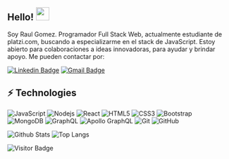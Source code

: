 ## Hello! <img src="https://raw.githubusercontent.com/aemmadi/aemmadi/master/wave.gif" width="30px">

Soy Raul Gomez. Programador Full Stack Web, actualmente estudiante de platzi.com, buscando a especializarme en el stack de JavaScript. Estoy abierto para colaboraciones a ideas innovadoras, para ayudar y brindar apoyo. Me pueden contactar por:

[![Linkedin Badge](https://img.shields.io/badge/-raulalbertogomez-blue?style=flat-square&logo=Linkedin&logoColor=white&link=https://www.linkedin.com/in/raulalbertogomez)](https://www.linkedin.com/in/raulalbertogomez)
[![Gmail Badge](https://img.shields.io/badge/-raggmagm@gmail.com-c14438?style=flat-square&logo=Gmail&logoColor=white&link=mailto:raggmagm@gmail.com)](mailto:raggmagm@gmail.com)

## ⚡ Technologies

![JavaScript](https://img.shields.io/badge/-JavaScript-black?style=flat-square&logo=javascript)
![Nodejs](https://img.shields.io/badge/-Nodejs-black?style=flat-square&logo=Node.js)
![React](https://img.shields.io/badge/-React-black?style=flat-square&logo=react)
![HTML5](https://img.shields.io/badge/-HTML5-E34F26?style=flat-square&logo=html5&logoColor=white)
![CSS3](https://img.shields.io/badge/-CSS3-1572B6?style=flat-square&logo=css3)
![Bootstrap](https://img.shields.io/badge/-Bootstrap-563D7C?style=flat-square&logo=bootstrap)
![MongoDB](https://img.shields.io/badge/-MongoDB-black?style=flat-square&logo=mongodb)
![GraphQL](https://img.shields.io/badge/-GraphQL-E10098?style=flat-square&logo=graphql)
![Apollo GraphQL](https://img.shields.io/badge/-Apollo%20GraphQL-311C87?style=flat-square&logo=apollo-graphql)
![Git](https://img.shields.io/badge/-Git-black?style=flat-square&logo=git)
![GitHub](https://img.shields.io/badge/-GitHub-181717?style=flat-square&logo=github)


![Github Stats](https://github-readme-stats.vercel.app/api?username=Ragomez33&count_private=true&show_icons=true&include_all_commits=true)
![Top Langs](https://github-readme-stats.vercel.app/api/top-langs/?username=Ragomez33&hide=TeX&layout=compact)

![Visitor Badge](https://visitor-badge.laobi.icu/badge?page_id=Ragomez33.Ragomez33)
